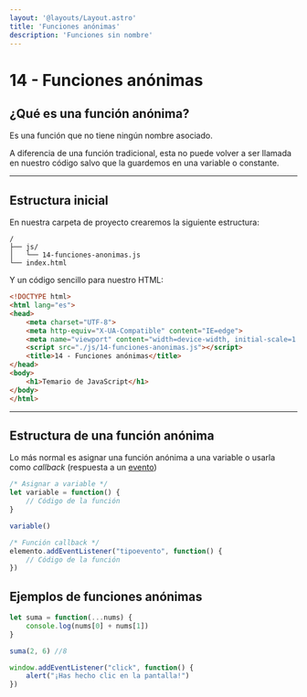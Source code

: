 ```yaml
---
layout: '@layouts/Layout.astro'
title: 'Funciones anónimas'
description: 'Funciones sin nombre'
---
```

# 14 - Funciones anónimas

## ¿Qué es una función anónima?

Es una función que no tiene ningún nombre asociado. 

A diferencia de una función tradicional, esta no puede volver a ser llamada en nuestro código salvo que la guardemos en una variable
o constante.

<hr>


## Estructura inicial

En nuestra carpeta de proyecto crearemos la siguiente estructura:

```
/
├── js/
│   └── 14-funciones-anonimas.js
└── index.html
```

Y un código sencillo para nuestro HTML:

```html
<!DOCTYPE html>
<html lang="es">
<head>
    <meta charset="UTF-8">
    <meta http-equiv="X-UA-Compatible" content="IE=edge">
    <meta name="viewport" content="width=device-width, initial-scale=1.0">
    <script src="./js/14-funciones-anonimas.js"></script>
    <title>14 - Funciones anónimas</title>
</head>
<body>
    <h1>Temario de JavaScript</h1>
</body>
</html>
```

<hr>

## Estructura de una función anónima

Lo más normal es asignar una función anónima a una variable o usarla como *callback* (respuesta a un [evento](/404))

```js
/* Asignar a variable */
let variable = function() {
    // Código de la función
}

variable()

/* Función callback */
elemento.addEventListener("tipoevento", function() {
    // Código de la función
})
```

## Ejemplos de funciones anónimas

```js
let suma = function(...nums) {
    console.log(nums[0] + nums[1])
}

suma(2, 6) //8

window.addEventListener("click", function() {
    alert("¡Has hecho clic en la pantalla!")
})
```